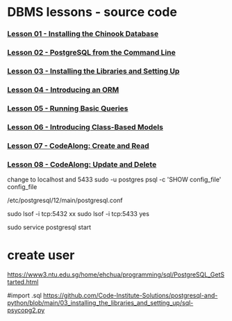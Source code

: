 # DBMS lessons - source code

### [Lesson 01 - Installing the Chinook Database](https://github.com/Code-Institute-Solutions/postgresql-and-python/tree/main/01_installing_the_chinook_database)

### [Lesson 02 - PostgreSQL from the Command Line](https://github.com/Code-Institute-Solutions/postgresql-and-python/tree/main/02_postgresql_from_the_command_line)

### [Lesson 03 - Installing the Libraries and Setting Up](https://github.com/Code-Institute-Solutions/postgresql-and-python/tree/main/03_installing_the_libraries_and_setting_up)

### [Lesson 04 - Introducing an ORM](https://github.com/Code-Institute-Solutions/postgresql-and-python/tree/main/04_introducing_an_orm)

### [Lesson 05 - Running Basic Queries](https://github.com/Code-Institute-Solutions/postgresql-and-python/tree/main/05_running_basic_queries)

### [Lesson 06 - Introducing Class-Based Models](https://github.com/Code-Institute-Solutions/postgresql-and-python/tree/main/06_introducing_class_based_models)

### [Lesson 07 - CodeAlong: Create and Read](https://github.com/Code-Institute-Solutions/postgresql-and-python/tree/main/07_codealong_create_and_read)

### [Lesson 08 - CodeAlong: Update and Delete](https://github.com/Code-Institute-Solutions/postgresql-and-python/tree/main/08_codealong_update_and_delete)

  change to localhost and 5433
  sudo -u postgres psql -c 'SHOW config_file'
                 config_file   

  /etc/postgresql/12/main/postgresql.conf


  sudo lsof -i tcp:5432 xx
  sudo lsof -i tcp:5433 yes

  sudo service postgresql start

# create user
https://www3.ntu.edu.sg/home/ehchua/programming/sql/PostgreSQL_GetStarted.html

#import .sql
https://github.com/Code-Institute-Solutions/postgresql-and-python/blob/main/03_installing_the_libraries_and_setting_up/sql-psycopg2.py
